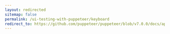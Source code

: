 ```yaml
---
layout: redirected
sitemap: false
permalink: /ui-testing-with-puppeteer/keyboard
redirect_to: https://github.com/puppeteer/puppeteer/blob/v7.0.0/docs/api.md#class-keyboard
---
```


